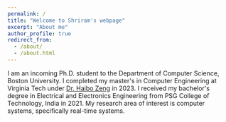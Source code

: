 ```yaml
---
permalink: /
title: "Welcome to Shriram's webpage"
excerpt: "About me"
author_profile: true
redirect_from: 
  - /about/
  - /about.html
---
```


I am an incoming Ph.D. student to the Department of Computer Science, Boston University. I completed my master's in Computer Engineering at Virginia Tech under [Dr. Haibo Zeng](https://ece.vt.edu/people/profile/zeng.html) in 2023. I received my bachelor's degree in Electrical and Electronics Engineering from PSG College of Technology, India in 2021. My research area of interest is computer systems, specifically real-time systems. 
